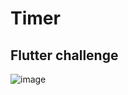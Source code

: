 # Timer
## Flutter challenge


![image](https://user-images.githubusercontent.com/13334788/80754096-7f1c8f00-8b3f-11ea-8e93-279f8e2eb72d.png)

